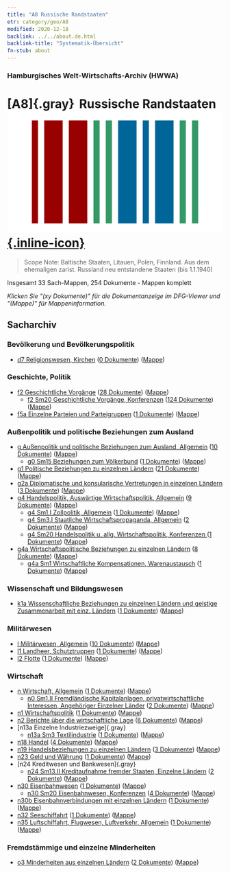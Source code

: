 ```yaml
---
title: "A8 Russische Randstaaten"
etr: category/geo/A8
modified: 2020-12-18
backlink: ../../about.de.html
backlink-title: "Systematik-Übersicht"
fn-stub: about
---
```


### Hamburgisches Welt-Wirtschafts-Archiv (HWWA)
# [A8]{.gray}&#8201; Russische Randstaaten&#160; [![Wikidata item](/images/Wikidata-logo.svg){.inline-icon}](http://www.wikidata.org/entity/Q90303093)


> Scope Note: Baltische Staaten, Litauen, Polen, Finnland. Aus dem ehemaligen zarist. Russland neu entstandene Staaten (bis 1.1.1940)



Insgesamt 33 Sach-Mappen, 254 Dokumente - Mappen komplett

_Klicken Sie "(xy Dokumente)" für die Dokumentanzeige im DFG-Viewer und "(Mappe)" für Mappeninformation._

## Sacharchiv




### Bevölkerung und Bevölkerungspolitik

- [d7 Religionswesen, Kirchen](../../../subject/about.de.html#d7) (<a href="https://dfg-viewer.de/show/?tx_dlf[id]=https://pm20.zbw.eu/mets/sh/1409xx/140904/1442xx/144241/public.mets.de.xml" target="_blank">0 Dokumente</a>) ([Mappe](http://purl.org/pressemappe20/folder/sh/140904,144241))

### Geschichte, Politik

- [f2 Geschichtliche Vorgänge](../../../subject/about.de.html#f2) (<a href="https://dfg-viewer.de/show/?tx_dlf[id]=https://pm20.zbw.eu/mets/sh/1409xx/140904/1442xx/144286/public.mets.de.xml" target="_blank">28 Dokumente</a>) ([Mappe](http://purl.org/pressemappe20/folder/sh/140904,144286))
  - [f2 Sm20 Geschichtliche Vorgänge, Konferenzen](../../../subject/about.de.html#f2_Sm20) (<a href="https://dfg-viewer.de/show/?tx_dlf[id]=https://pm20.zbw.eu/mets/sh/1409xx/140904/1506xx/150605/public.mets.de.xml" target="_blank">124 Dokumente</a>) ([Mappe](http://purl.org/pressemappe20/folder/sh/140904,150605))
- [f5a Einzelne Parteien und Parteigruppen](../../../subject/about.de.html#f5a) (<a href="https://dfg-viewer.de/show/?tx_dlf[id]=https://pm20.zbw.eu/mets/sh/1409xx/140904/1444xx/144420/public.mets.de.xml" target="_blank">1 Dokumente</a>) ([Mappe](http://purl.org/pressemappe20/folder/sh/140904,144420))

### Außenpolitik und politische Beziehungen zum Ausland

- [g Außenpolitik und politische Beziehungen zum Ausland, Allgemein](../../../subject/about.de.html#g) (<a href="https://dfg-viewer.de/show/?tx_dlf[id]=https://pm20.zbw.eu/mets/sh/1409xx/140904/1444xx/144451/public.mets.de.xml" target="_blank">10 Dokumente</a>) ([Mappe](http://purl.org/pressemappe20/folder/sh/140904,144451))
  - [g0 Sm15 Beziehungen zum Völkerbund](../../../subject/about.de.html#g0_Sm15) (<a href="https://dfg-viewer.de/show/?tx_dlf[id]=https://pm20.zbw.eu/mets/sh/1409xx/140904/1445xx/144589/public.mets.de.xml" target="_blank">1 Dokumente</a>) ([Mappe](http://purl.org/pressemappe20/folder/sh/140904,144589))
- [g1 Politische Beziehungen zu einzelnen Ländern](../../../subject/about.de.html#g1) (<a href="https://dfg-viewer.de/show/?tx_dlf[id]=https://pm20.zbw.eu/mets/sh/1409xx/140904/1444xx/144452/public.mets.de.xml" target="_blank">21 Dokumente</a>) ([Mappe](http://purl.org/pressemappe20/folder/sh/140904,144452))
- [g2a Diplomatische und konsularische Vertretungen in einzelnen Ländern](../../../subject/about.de.html#g2a) (<a href="https://dfg-viewer.de/show/?tx_dlf[id]=https://pm20.zbw.eu/mets/sh/1409xx/140904/1444xx/144466/public.mets.de.xml" target="_blank">3 Dokumente</a>) ([Mappe](http://purl.org/pressemappe20/folder/sh/140904,144466))
- [g4 Handelspolitik, Auswärtige Wirtschaftspolitik, Allgemein](../../../subject/about.de.html#g4) (<a href="https://dfg-viewer.de/show/?tx_dlf[id]=https://pm20.zbw.eu/mets/sh/1409xx/140904/1444xx/144470/public.mets.de.xml" target="_blank">9 Dokumente</a>) ([Mappe](http://purl.org/pressemappe20/folder/sh/140904,144470))
  - [g4 Sm1.I Zollpolitik, Allgemein](../../../subject/about.de.html#g4_Sm1.I) (<a href="https://dfg-viewer.de/show/?tx_dlf[id]=https://pm20.zbw.eu/mets/sh/1409xx/140904/1444xx/144471/public.mets.de.xml" target="_blank">1 Dokumente</a>) ([Mappe](http://purl.org/pressemappe20/folder/sh/140904,144471))
  - [g4 Sm3.I Staatliche Wirtschaftspropaganda, Allgemein](../../../subject/about.de.html#g4_Sm3.I) (<a href="https://dfg-viewer.de/show/?tx_dlf[id]=https://pm20.zbw.eu/mets/sh/1409xx/140904/1444xx/144482/public.mets.de.xml" target="_blank">2 Dokumente</a>) ([Mappe](http://purl.org/pressemappe20/folder/sh/140904,144482))
  - [g4 Sm20 Handelspolitik u. allg. Wirtschaftspolitik, Konferenzen ](../../../subject/about.de.html#g4_Sm20) (<a href="https://dfg-viewer.de/show/?tx_dlf[id]=https://pm20.zbw.eu/mets/sh/1409xx/140904/1503xx/150373/public.mets.de.xml" target="_blank">1 Dokumente</a>) ([Mappe](http://purl.org/pressemappe20/folder/sh/140904,150373))
- [g4a Wirtschaftspolitische Beziehungen zu einzelnen Ländern](../../../subject/about.de.html#g4a) (<a href="https://dfg-viewer.de/show/?tx_dlf[id]=https://pm20.zbw.eu/mets/sh/1409xx/140904/1445xx/144531/public.mets.de.xml" target="_blank">8 Dokumente</a>) ([Mappe](http://purl.org/pressemappe20/folder/sh/140904,144531))
  - [g4a Sm1 Wirtschaftliche Kompensationen, Warenaustausch](../../../subject/about.de.html#g4a_Sm1) (<a href="https://dfg-viewer.de/show/?tx_dlf[id]=https://pm20.zbw.eu/mets/sh/1409xx/140904/1445xx/144532/public.mets.de.xml" target="_blank">1 Dokumente</a>) ([Mappe](http://purl.org/pressemappe20/folder/sh/140904,144532))

### Wissenschaft und Bildungswesen

- [k1a Wissenschaftliche Beziehungen zu einzelnen Ländern und geistige Zusammenarbeit mit einz. Ländern](../../../subject/about.de.html#k1a) (<a href="https://dfg-viewer.de/show/?tx_dlf[id]=https://pm20.zbw.eu/mets/sh/1409xx/140904/1447xx/144738/public.mets.de.xml" target="_blank">1 Dokumente</a>) ([Mappe](http://purl.org/pressemappe20/folder/sh/140904,144738))

### Militärwesen

- [l Militärwesen, Allgemein](../../../subject/about.de.html#l) (<a href="https://dfg-viewer.de/show/?tx_dlf[id]=https://pm20.zbw.eu/mets/sh/1409xx/140904/1447xx/144762/public.mets.de.xml" target="_blank">10 Dokumente</a>) ([Mappe](http://purl.org/pressemappe20/folder/sh/140904,144762))
- [l1 Landheer, Schutztruppen](../../../subject/about.de.html#l1) (<a href="https://dfg-viewer.de/show/?tx_dlf[id]=https://pm20.zbw.eu/mets/sh/1409xx/140904/1447xx/144763/public.mets.de.xml" target="_blank">1 Dokumente</a>) ([Mappe](http://purl.org/pressemappe20/folder/sh/140904,144763))
- [l2 Flotte](../../../subject/about.de.html#l2) (<a href="https://dfg-viewer.de/show/?tx_dlf[id]=https://pm20.zbw.eu/mets/sh/1409xx/140904/1447xx/144768/public.mets.de.xml" target="_blank">1 Dokumente</a>) ([Mappe](http://purl.org/pressemappe20/folder/sh/140904,144768))

### Wirtschaft

- [n Wirtschaft, Allgemein](../../../subject/about.de.html#n) (<a href="https://dfg-viewer.de/show/?tx_dlf[id]=https://pm20.zbw.eu/mets/sh/1409xx/140904/1449xx/144930/public.mets.de.xml" target="_blank">1 Dokumente</a>) ([Mappe](http://purl.org/pressemappe20/folder/sh/140904,144930))
  - [n0 Sm1.II Fremdländische Kapitalanlagen, privatwirtschaftliche Interessen, Angehöriger Einzelner Länder](../../../subject/about.de.html#n0_Sm1.II) (<a href="https://dfg-viewer.de/show/?tx_dlf[id]=https://pm20.zbw.eu/mets/sh/1409xx/140904/1457xx/145775/public.mets.de.xml" target="_blank">2 Dokumente</a>) ([Mappe](http://purl.org/pressemappe20/folder/sh/140904,145775))
- [n1 Wirtschaftspolitik](../../../subject/about.de.html#n1) (<a href="https://dfg-viewer.de/show/?tx_dlf[id]=https://pm20.zbw.eu/mets/sh/1409xx/140904/1449xx/144931/public.mets.de.xml" target="_blank">1 Dokumente</a>) ([Mappe](http://purl.org/pressemappe20/folder/sh/140904,144931))
- [n2 Berichte über die wirtschaftliche Lage](../../../subject/about.de.html#n2) (<a href="https://dfg-viewer.de/show/?tx_dlf[id]=https://pm20.zbw.eu/mets/sh/1409xx/140904/1449xx/144972/public.mets.de.xml" target="_blank">6 Dokumente</a>) ([Mappe](http://purl.org/pressemappe20/folder/sh/140904,144972))
- [n13a Einzelne Industriezweige]{.gray}
  - [n13a Sm3 Textilindustrie](../../../subject/about.de.html#n13a_Sm3) (<a href="https://dfg-viewer.de/show/?tx_dlf[id]=https://pm20.zbw.eu/mets/sh/1409xx/140904/1451xx/145119/public.mets.de.xml" target="_blank">1 Dokumente</a>) ([Mappe](http://purl.org/pressemappe20/folder/sh/140904,145119))
- [n18 Handel](../../../subject/about.de.html#n18) (<a href="https://dfg-viewer.de/show/?tx_dlf[id]=https://pm20.zbw.eu/mets/sh/1409xx/140904/1452xx/145262/public.mets.de.xml" target="_blank">4 Dokumente</a>) ([Mappe](http://purl.org/pressemappe20/folder/sh/140904,145262))
- [n19 Handelsbeziehungen zu einzelnen Ländern](../../../subject/about.de.html#n19) (<a href="https://dfg-viewer.de/show/?tx_dlf[id]=https://pm20.zbw.eu/mets/sh/1409xx/140904/1452xx/145289/public.mets.de.xml" target="_blank">3 Dokumente</a>) ([Mappe](http://purl.org/pressemappe20/folder/sh/140904,145289))
- [n23 Geld und Währung](../../../subject/about.de.html#n23) (<a href="https://dfg-viewer.de/show/?tx_dlf[id]=https://pm20.zbw.eu/mets/sh/1409xx/140904/1453xx/145305/public.mets.de.xml" target="_blank">1 Dokumente</a>) ([Mappe](http://purl.org/pressemappe20/folder/sh/140904,145305))
- [n24 Kreditwesen und Bankwesen]{.gray}
  - [n24 Sm13.II Kreditaufnahme fremder Staaten, Einzelne Ländern](../../../subject/about.de.html#n24_Sm13.II) (<a href="https://dfg-viewer.de/show/?tx_dlf[id]=https://pm20.zbw.eu/mets/sh/1409xx/140904/1453xx/145375/public.mets.de.xml" target="_blank">2 Dokumente</a>) ([Mappe](http://purl.org/pressemappe20/folder/sh/140904,145375))
- [n30 Eisenbahnwesen](../../../subject/about.de.html#n30) (<a href="https://dfg-viewer.de/show/?tx_dlf[id]=https://pm20.zbw.eu/mets/sh/1409xx/140904/1455xx/145531/public.mets.de.xml" target="_blank">1 Dokumente</a>) ([Mappe](http://purl.org/pressemappe20/folder/sh/140904,145531))
  - [n30 Sm20 Eisenbahnwesen, Konferenzen](../../../subject/about.de.html#n30_Sm20) (<a href="https://dfg-viewer.de/show/?tx_dlf[id]=https://pm20.zbw.eu/mets/sh/1409xx/140904/1521xx/152139/public.mets.de.xml" target="_blank">4 Dokumente</a>) ([Mappe](http://purl.org/pressemappe20/folder/sh/140904,152139))
- [n30b Eisenbahnverbindungen mit einzelnen Ländern](../../../subject/about.de.html#n30b) (<a href="https://dfg-viewer.de/show/?tx_dlf[id]=https://pm20.zbw.eu/mets/sh/1409xx/140904/1455xx/145562/public.mets.de.xml" target="_blank">1 Dokumente</a>) ([Mappe](http://purl.org/pressemappe20/folder/sh/140904,145562))
- [n32 Seeschiffahrt](../../../subject/about.de.html#n32) (<a href="https://dfg-viewer.de/show/?tx_dlf[id]=https://pm20.zbw.eu/mets/sh/1409xx/140904/1455xx/145567/public.mets.de.xml" target="_blank">1 Dokumente</a>) ([Mappe](http://purl.org/pressemappe20/folder/sh/140904,145567))
- [n35 Luftschiffahrt, Flugwesen, Luftverkehr, Allgemein](../../../subject/about.de.html#n35) (<a href="https://dfg-viewer.de/show/?tx_dlf[id]=https://pm20.zbw.eu/mets/sh/1409xx/140904/1456xx/145681/public.mets.de.xml" target="_blank">1 Dokumente</a>) ([Mappe](http://purl.org/pressemappe20/folder/sh/140904,145681))

### Fremdstämmige und einzelne Minderheiten

- [o3 Minderheiten aus einzelnen Ländern](../../../subject/about.de.html#o3) (<a href="https://dfg-viewer.de/show/?tx_dlf[id]=https://pm20.zbw.eu/mets/sh/1409xx/140904/1822xx/182220/public.mets.de.xml" target="_blank">2 Dokumente</a>) ([Mappe](http://purl.org/pressemappe20/folder/sh/140904,182220))


